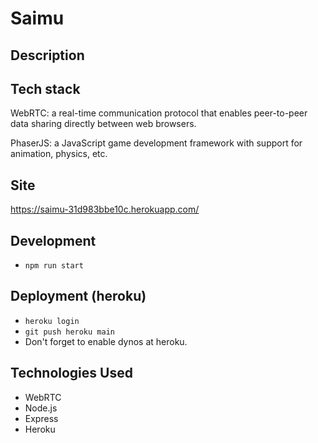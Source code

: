 # Saimu

## Description

## Tech stack
WebRTC: a real-time communication protocol that enables peer-to-peer data sharing directly between web browsers.

PhaserJS: a JavaScript game development framework with support for animation, physics, etc.

## Site
https://saimu-31d983bbe10c.herokuapp.com/

## Development
- `npm run start`

## Deployment (heroku)
- `heroku login`
- `git push heroku main`
- Don't forget to enable dynos at heroku.

## Technologies Used
- WebRTC
- Node.js
- Express
- Heroku